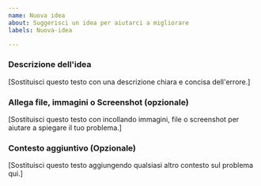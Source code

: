 ```yaml
---
name: Nuova idea
about: Suggerisci un idea per aiutarci a migliorare
labels: Nuova-idea

---
```


### Descrizione dell'idea
[Sostituisci questo testo con una descrizione chiara e concisa dell'errore.]

### Allega file, immagini o Screenshot (opzionale)
[Sostituisci questo testo con incollando immagini, file o screenshot per aiutare a spiegare il tuo problema.]

### Contesto aggiuntivo (Opzionale)
[Sostituisci questo testo aggiungendo qualsiasi altro contesto sul problema qui.]

